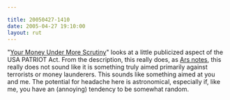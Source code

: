 ```yaml
---

title: 20050427-1410
date: 2005-04-27 19:10:00
layout: rut
---
```


<p> "<a href="http://www.wired.com/news/privacy/0,1848,67249,00.html?tw=wn_tophead_2">Your
Money Under More Scrutiny</a>" looks at a little publicized aspect of
the USA PATRIOT Act.  From the description, this really does, as <a href="http://arstechnica.com/news.ars/post/20050427-4855.html">Ars
notes</a>, this really does not sound like it is something
truly aimed primarily against terrorists or money launderers.
This sounds like something aimed at you and me.  The potential for
headache here is astronomical, especially if, like me, you have an
(annoying) tendency to be somewhat random.</p>

